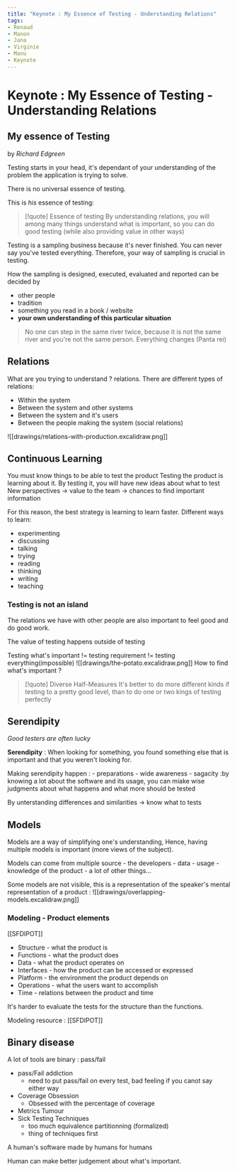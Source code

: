 ```yaml
---
title: "Keynote : My Essence of Testing - Understanding Relations"
tags: 
- Renaud
- Manon
- Jana
- Virginie
- Manu
- Keynote
---
```


# Keynote : My Essence of Testing - Understanding Relations


## My essence of Testing
by *Richard Edgreen*

Testing starts in your head, it's dependant of your understanding of the problem the application is trying to solve.

There is no universal essence of testing.

This is *his* essence of testing:

> [!quote] Essence of testing
> By understanding relations, you will among many things understand what is important, so you can do good testing (while also providing value in other ways)

Testing is a sampling business because it's never finished. You can never say you've tested everything. Therefore, your way of sampling is crucial in testing. 

How the sampling is designed, executed, evaluated and reported can be decided by
- other people
- tradition
- something you read in a book / website
- **your own understanding of this particular situation**

> No one can step in the same river twice, because it is not the same river and you're not the same person. Everything changes (Panta rei)


## Relations

What are you trying to understand ? relations.
There are different types of relations:
- Within the system
- Between the system and other systems
- Between the system and it's users
- Between the people making the system (social relations)

![[drawings/relations-with-production.excalidraw.png]]

## Continuous Learning
You must know things to be able to test the product
Testing the product is learning about it.
By testing it, you will have new ideas about what to test
New perspectives -> value to the team -> chances to find important information

For this reason, the best strategy is learning to learn faster.
Different ways to learn:
- experimenting
- discussing
- talking
- trying
- reading
- thinking
- writing
- teaching

### Testing is not an island

The relations we have with other people are also important to feel good and do good work.

The value of testing happens outside of testing

Testing what's important != testing requirement != testing everything(impossible)
![[drawings/the-potato.excalidraw.png]]
How to find what's important ?

>[!quote] Diverse Half-Measures 
>It's better to do more different kinds if testing to a pretty good level, than to do one or two kings of testing perfectly

## Serendipity
_Good testers are often lucky_

**Serendipity** : When looking for something, you found something else that is important and that you weren't looking for.

Making serendipity happen :
	- preparations
	- wide awareness
	- sagacity :by knowing a lot about the software and its usage,  you can miake wise judgments about what happens and what more should be tested

By unterstanding differences and similarities -> know what to tests

## Models
Models are a way of simplifying one's understanding, Hence, having multiple models is important  (more views of the subject).

Models can come from multiple source
	- the developers
	- data
	- usage
	- knowledge of the product
	- a lot of other things...

Some models are not visible, this is a representation of the speaker's mental representation of a product :
![[drawings/overlapping-models.excalidraw.png]]


### Modeling - Product elements

[[SFDIPOT]]

- Structure - what the product is
- Functions - what the product does
- Data - what the product operates on
- Interfaces - how the product can be accessed or expressed
- Platform - the environment the product depends on
- Operations - what the users want to accomplish
- Time - relations between the product and time

It's harder to evaluate the tests for the structure than the functions.




Modeling resource : [[SFDIPOT]]

## Binary disease
A lot of tools are binary : pass/fail
- pass/Fail addiction
	- need to put pass/fail on every test, bad feeling if you canot say either way
- Coverage Obsession
	- Obsessed with the percentage of coverage
- Metrics Tumour
- Sick Testing Techniques
	- too much equivalence partitionning (formalized)
	- thing of techniques first

A human's software
made by humans
for humans

Human can make better judgement about what's important.

